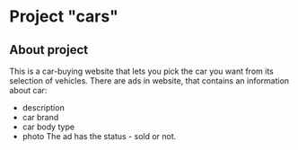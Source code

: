 

# Project "cars"

About project
------------
This is a car-buying website that lets you pick the car you want from its selection of vehicles.
There are ads in website, that contains an information about car:
- description
- car brand
- car body type
- photo
  The ad has the status - sold or not.